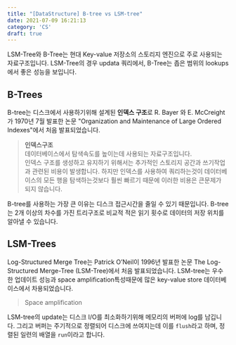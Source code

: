 ```yaml
---
title: "[DataStructure] B-tree vs LSM-tree"
date: 2021-07-09 16:21:13
category: 'CS'
draft: true
---
```


LSM-Tree와 B-Tree는 현대 Key-value 저장소의 스토리지 엔진으로 주로 사용되는 자료구조입니다. LSM-Tree의 경우 updata 쿼리에서, B-Tree는 좁은 범위의 lookups에서 좋은 성능을 보입니다.

## B-Trees
B-tree는 디스크에서 사용하기위해 설계된 **인덱스 구조**로 R. Bayer 와 E. McCreight가 1970년 7월 발표한 논문 "Organization and Maintenance of Large Ordered Indexes"에서 처음 발표되었습니다.

>**인덱스구조**  
> 데이터베이스에서 탐색속도를 높이는데 사용되는 자료구조입니다.  
> 인덱스 구조를 생성하고 유지하기 위해서는 추가적인 스토리지 공간과 쓰기작업과 관련된 비용이 발생합니다. 하지만 인덱스를 사용하여 쿼리하는것이 데이터베이스의 모든 행을 탐색하는것보다 훨씬 빠르기 때문에 이러한 비용은 큰문제가 되지 않습니다.

B-tree를 사용하는 가장 큰 이유는 디스크 접근시간을 줄일 수 있기 때문입니다. B-tree는 2개 이상의 차수를 가진 트리구조로 비교적 적은 읽기 횟수로 데이터의 저장 위치를 알아낼 수 있습니다.  



## LSM-Trees
Log-Structured Merge Tree는 Patrick O’Neil이 1996년 발표한 논문 The Log-Structured Merge-Tree (LSM-Tree)에서 처음 발표되었습니다. LSM-tree는 우수한 업데이트 성능과 space amplification특성때문에 많은 key-value store 데이터베이스에서 차용되었습니다.

> Space amplification
> 

LSM-tree의 update는 디스크 I/O를 최소화하기위해 메모리의 버퍼에 log를 남깁니다. 그리고 버퍼는 주기적으로 정렬되어 디스크에 쓰여지는데 이를 `flush`라고 하며, 정렬된 일련의 배열을 `run`이라고 합니다.
